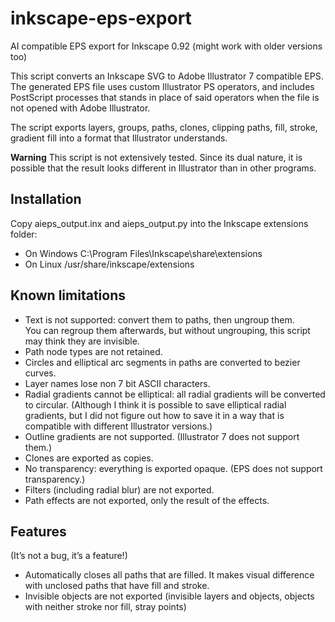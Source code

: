 # inkscape-eps-export

AI compatible EPS export for Inkscape 0.92 (might work with older versions too)

This script converts an Inkscape SVG to Adobe Illustrator 7 compatible EPS.
The generated EPS file uses custom Illustrator PS operators, and includes
PostScript processes that stands in place of said operators when the file is
not opened with Adobe Illustrator.

The script exports layers, groups, paths, clones, clipping paths, fill, stroke,
gradient fill into a format that Illustrator understands.

**Warning**
This script is not extensively tested. Since its dual nature, it is possible
that the result looks different in Illustrator than in other programs.

## Installation
Copy aieps_output.inx and aieps_output.py  into the Inkscape extensions folder:

* On Windows C:\\Program Files\\Inkscape\\share\\extensions
* On Linux /usr/share/inkscape/extensions

## Known limitations

* Text is not supported: convert them to paths, then ungroup them.  
  You can regroup them afterwards, but without ungrouping, this script may think
  they are invisible.
* Path node types are not retained.
* Circles and elliptical arc segments in paths are converted to bezier curves.
* Layer names lose non 7 bit ASCII characters.
* Radial gradients cannot be elliptical: all radial gradients will be converted
  to circular. (Although I think it is possible to save elliptical radial
  gradients, but I did not figure out how to save it in a way that is compatible
  with different Illustrator versions.)
* Outline gradients are not supported. (Illustrator 7 does not support them.)
* Clones are exported as copies.
* No transparency: everything is exported opaque. (EPS does not support transparency.)
* Filters (including radial blur) are not exported.
* Path effects are not exported, only the result of the effects.

## Features
(It’s not a bug, it’s a feature!)

* Automatically closes all paths that are filled. It makes visual difference
  with unclosed paths that have fill and stroke.
* Invisible objects are not exported (invisible layers and objects, objects
  with neither stroke nor fill, stray points)
